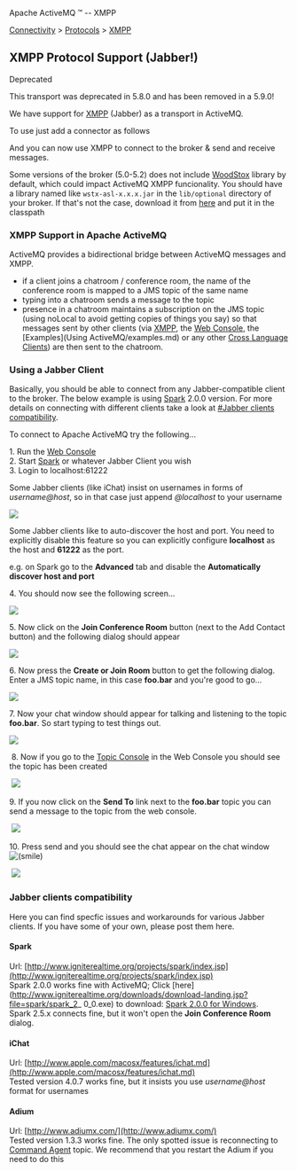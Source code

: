Apache ActiveMQ ™ -- XMPP 

[Connectivity](connectivity.md) > [Protocols](ConnectivityConnectivity/Connectivity/protocols.md) > [XMPP](Connectivity/Protocols/xmpp.md)


XMPP Protocol Support (Jabber!)
-------------------------------

Deprecated

This transport was deprecated in 5.8.0 and has been removed in a 5.9.0!

We have support for [XMPP](http://www.xmpp.org/) (Jabber) as a transport in ActiveMQ.

To use just add a connector as follows

<broker xmlns="http://activemq.org/config/1.0">
    <transportConnectors>
       <transportConnector name="openwire" uri="tcp://localhost:61616" discoveryUri="multicast://default"/>
       <transportConnector name="stomp"    uri="stomp://localhost:61613"/>
       <transportConnector name="xmpp"     uri="xmpp://localhost:61222"/>
    </transportConnectors>
  </broker>

And you can now use XMPP to connect to the broker & send and receive messages.

Some versions of the broker (5.0-5.2) does not include [WoodStox](http://woodstox.codehaus.org/) library by default, which could impact ActiveMQ XMPP funcionality. You should have a library named like `wstx-asl-x.x.x.jar` in the `lib/optional` directory of your broker. If that's not the case, download it from [here](http://woodstox.codehaus.org/) and put it in the classpath

### XMPP Support in Apache ActiveMQ

ActiveMQ provides a bidirectional bridge between ActiveMQ messages and XMPP.

*   if a client joins a chatroom / conference room, the name of the conference room is mapped to a JMS topic of the same name
*   typing into a chatroom sends a message to the topic
*   presence in a chatroom maintains a subscription on the JMS topic (using noLocal to avoid getting copies of things you say) so that messages sent by other clients (via [XMPP](Connectivity/Protocols/xmpp.md), the [Web Console](ToolsTools/Tools/web-console.md), the [Examples](Using ActiveMQ/examples.md) or any other [Cross Language Clients](Connectivity/cross-language-clients.md)) are then sent to the chatroom.

### Using a Jabber Client

Basically, you should be able to connect from any Jabber-compatible client to the broker. The below example is using [Spark](http://jivesoftware.com/products/spark/) 2.0.0 version. For more details on connecting with different clients take a look at [#Jabber clients compatibility](Connectivity/Protocols/xmpp.md).

To connect to Apache ActiveMQ try the following...

1\. Run the [Web Console](ToolsTools/Tools/web-console.md)  
2\. Start [Spark](http://jivesoftware.com/products/spark/) or whatever Jabber Client you wish  
3\. Login to localhost:61222

Some Jabber clients (like iChat) insist on usernames in forms of _username@host_, so in that case just append _@localhost_ to your username

![](/images/step1.png)

Some Jabber clients like to auto-discover the host and port. You need to explicitly disable this feature so you can explicitly configure **localhost** as the host and **61222** as the port.

e.g. on Spark go to the **Advanced** tab and disable the **Automatically discover host and port**

4\. You should now see the following screen...

![](/images/step2.png)

5\. Now click on the **Join Conference Room** button (next to the Add Contact button) and the following dialog should appear

![](/images/step3.png)

6\. Now press the **Create or Join Room** button to get the following dialog. Enter a JMS topic name, in this case **foo.bar** and you're good to go...

![](/images/step4.png)

7\. Now your chat window should appear for talking and listening to the topic **foo.bar**. So start typing to test things out. 

![](/images/step5.png)

 8\. Now if you go to the [Topic Console](http://localhost:8161/admin/topics.jsp) in the Web Console you should see the topic has been created

 ![](/images/new.png)

9\. If you now click on the **Send To** link next to the **foo.bar** topic you can send a message to the topic from the web console. 

 ![](/images/new.png)

10\. Press send and you should see the chat appear on the chat window ![(smile)](https://cwiki.apache.org/confluence/s/en_GB/5997/6f42626d00e36f53fe51440403446ca61552e2a2.1/_/images/icons/emoticons/smile.png)

 ![](/images/step8.png)

### Jabber clients compatibility

Here you can find specfic issues and workarounds for various Jabber clients. If you have some of your own, please post them here.

#### Spark

Url: [http://www.igniterealtime.org/projects/spark/index.jsp](http://www.igniterealtime.org/projects/spark/index.jsp)  
Spark 2.0.0 works fine with ActiveMQ; Click [here](http://www.igniterealtime.org/downloads/download-landing.jsp?file=spark/spark_2_ 0_0.exe) to download: [Spark 2.0.0 for Windows](http://www.igniterealtime.org/downloads/download-landing.jsp?file=spark/spark_2_0_0.exe).  
Spark 2.5.x connects fine, but it won't open the **Join Conference Room** dialog.

#### iChat

Url: [http://www.apple.com/macosx/features/ichat.md](http://www.apple.com/macosx/features/ichat.md)  
Tested version 4.0.7 works fine, but it insists you use _username@host_ format for usernames

#### Adium

Url: [http://www.adiumx.com/](http://www.adiumx.com/)  
Tested version 1.3.3 works fine. The only spotted issue is reconnecting to [Command Agent](Features/command-agent.md) topic. We recommend that you restart the Adium if you need to do this

